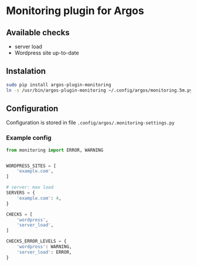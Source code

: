 # Monitoring plugin for Argos

## Available checks

* server load
* Wordpress site up-to-date

## Instalation

```bash
sudo pip install argos-plugin-monitoring
ln -s /usr/bin/argos-plugin-monitoring ~/.config/argos/monitoring.5m.py
```

## Configuration

Configuration is stored in file `.config/argos/.monitoring-settings.py`

### Example config

```python
from monitoring import ERROR, WARNING


WORDPRESS_SITES = [
    'example.com',
]

# server: max load
SERVERS = {
    'example.com': 4,
}

CHECKS = [
    'wordpress',
    'server_load',
]

CHECKS_ERROR_LEVELS = {
    'wordpress': WARNING,
    'server_load': ERROR,
}
```
